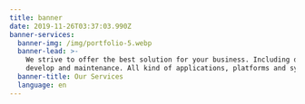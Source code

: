 ```yaml
---
title: banner
date: 2019-11-26T03:37:03.990Z
banner-services:
  banner-img: /img/portfolio-5.webp
  banner-lead: >-
    We strive to offer the best solution for your business. Including design,
    develop and maintenance. All kind of applications, platforms and system.
  banner-title: Our Services
  language: en
---
```


